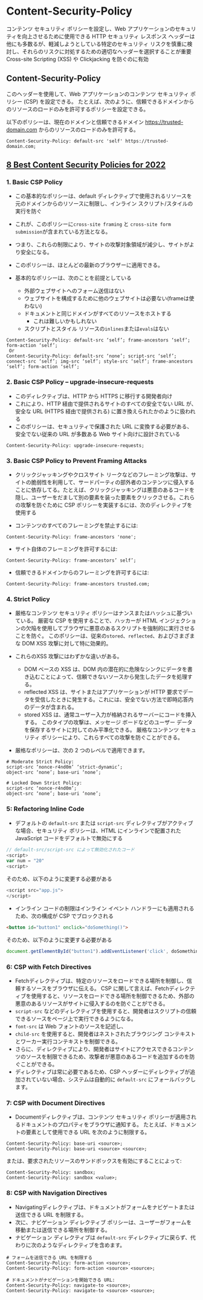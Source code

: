 # Content-Security-Policy

コンテンツ セキュリティ ポリシーを設定し、Web アプリケーションのセキュリティを向上させるために使用できる HTTP セキュリティ レスポンス ヘッダーは他にも多数るが、軽減しようとしている特定のセキュリティ リスクを慎重に検討し、それらのリスクに対処するための適切なヘッダーを選択することが重要
Cross-site Scripting (XSS) や Clickjacking を防ぐのに有効

## Content-Security-Policy
このヘッダーを使用して、Web アプリケーションのコンテンツ セキュリティ ポリシー (CSP) を設定できる。 たとえば、次のように、信頼できるドメインからのリソースのロードのみを許可するポリシーを設定できる。


以下のポリシーは、現在のドメインと信頼できるドメイン https://trusted-domain.com からのリソースのロードのみを許可する。
```
Content-Security-Policy: default-src 'self' https://trusted-domain.com;
```

## [8 Best Content Security Policies for 2022](https://www.reflectiz.com/blog/8-best-content-security-policies/)
### 1. Basic CSP Policy
- この基本的なポリシーは、default ディレクティブで使用されるリソースを元のドメインからのリソースに制限し、インライン スクリプト/スタイルの実行を防ぐ
- これが、このポリシーに`cross-site framing` と `cross-site form submission`が含まれている方法となる。
- つまり、これらの制限により、サイトの攻撃対象領域が減少し、サイトがより安全になる。
- このポリシーは、ほとんどの最新のブラウザーに適用できる。

- 基本的なポリシーは、次のことを前提としている
  - 外部ウェブサイトへのフォーム送信はない
  - ウェブサイトを構成するために他のウェブサイトは必要ない(frameは使わない)
  - ドキュメントと同じドメインがすべてのリソースをホストする
    - これは難しいかもしれない
  - スクリプトとスタイル リソースの`inlines`または`evals`はない

```
Content-Security-Policy: default-src ‘self’; frame-ancestors ‘self’; form-action ‘self’;
 Or
Content-Security-Policy: default-src ‘none’; script-src ‘self’; connect-src ‘self’; img-src ‘self’; style-src ‘self’; frame-ancestors ‘self’; form-action ‘self’;
```

### 2. Basic CSP Policy – upgrade-insecure-requests
- このディレクティブは、HTTP から HTTPS に移行する開発者向け
- これにより、HTTP 経由で提供されるサイトのすべての安全でない URL が、安全な URL (HTTPS 経由で提供される) に置き換えられたかのように扱われる
- このポリシーは、セキュリティで保護された URL に変換する必要がある、安全でない従来の URL が多数ある Web サイト向けに設計されている

```
Content-Security-Policy: upgrade-insecure-requests;
```

### 3. Basic CSP Policy to Prevent Framing Attacks
- クリックジャッキングやクロスサイト リークなどのフレーミング攻撃は、サイトの脆弱性を利用して、サードパーティの部外者のコンテンツに侵入することに依存してる。たとえば、クリックジャッキングは悪意のあるコードを隠し、ユーザーをだまして別の要素を装った要素をクリックさせる。これらの攻撃を防ぐために CSP ポリシーを実装するには、次のディレクティブを使用する

- コンテンツのすべてのフレーミングを禁止するには:
```
Content-Security-Policy: frame-ancestors 'none';
```
- サイト自体のフレーミングを許可するには:
```
Content-Security-Policy: frame-ancestors’ self’;
```
- 信頼できるドメインからのフレーミングを許可するには:
```
Content-Security-Policy: frame-ancestors trusted.com;
```

### 4. Strict Policy
- 厳格なコンテンツ セキュリティ ポリシーはナンスまたはハッシュに基づいている。 厳密な CSP を使用することで、ハッカーが HTML インジェクションの欠陥を使用してブラウザに悪意のあるスクリプトを強制的に実行させることを防ぐ。 このポリシーは、従来の`stored`、`reflected`、およびさまざまな DOM XSS 攻撃に対して特に効果的。
- これらのXSS 攻撃にはわずかな違いがある。 
  - DOM ベースの XSS は、DOM 内の潜在的に危険なシンクにデータを書き込むことによって、信頼できないソースから発生したデータを処理する。 
  - reflected XSS は、サイトまたはアプリケーションが HTTP 要求でデータを受信したときに発生する。これには、安全でない方法で即時応答内のデータが含まれる。
  - stored XSS は、通常ユーザー入力が格納されるサーバーにコードを挿入する。 このタイプの攻撃は、メッセージ ボードなどのユーザー データを保存するサイトに対してのみ平準化できる。 厳格なコンテンツ セキュリティ ポリシーにより、これらすべての攻撃を防ぐことができる。

- 厳格なポリシーは、次の 2 つのレベルで適用できます。

```
# Moderate Strict Policy:
script-src ‘nonce-r4nd0m’ ‘strict-dynamic’;
object-src ‘none’; base-uri ‘none’;
```
```
# Locked Down Strict Policy:
script-src ‘nonce-r4nd0m’;
object-src ‘none’; base-uri ‘none’;
```

### 5: Refactoring Inline Code
- デフォルトの `default-src` または `script-src` ディレクティブがアクティブな場合、セキュリティ ポリシーは、HTML にインラインで配置された JavaScript コードをデフォルトで無効にする
```js
// default-src/script-src によって無効化されたコード
<script>
var num = "20"
<script>
```
そのため、以下のように変更する必要がある
```js
<script src="app.js">
</script>
```
- インライン コードの制限はインライン イベント ハンドラーにも適用されるため、次の構成が CSP でブロックされる
```html
<button id="button1" onclick="doSomething()">
```
そのため、以下のように変更する必要がある
```js
document.getElementById("button1").addEventListener('click', doSomething);
```

### 6: CSP with Fetch Directives
- Fetchディレクティブは、特定のリソースをロードできる場所を制御し、信頼するソースをブラウザに伝える。 CSP に関して言えば、Fetchディレクティブを使用すると、リソースをロードできる場所を制御できるため、外部の悪意のあるリソースがサイトに侵入するのを防ぐことができる。
- `script-src` などのディレクティブを使用すると、開発者はスクリプトの信頼できるソースをページ上で実行できるようになる。
- `font-src` は Web フォントのソースを記述し、
- `child-src` を使用すると、開発者はネストされたブラウジング コンテキストとワーカー実行コンテキストを制御できる。
- さらに、ディレクティブにより、開発者はサイトにアクセスできるコンテンツのソースを制限できるため、攻撃者が悪意のあるコードを追加するのを防ぐことができる。
- ディレクティブは常に必要であるため、CSP ヘッダーにディレクティブが追加されていない場合、システムは自動的に `default-src` にフォールバックします。

### 7: CSP with Document Directives
- Documentディレクティブは、コンテンツ セキュリティ ポリシーが適用されるドキュメントのプロパティをブラウザに通知する。 たとえば、ドキュメントの要素として使用できる URL を次のように制限する。

```
Content-Security-Policy: base-uri <source>;
Content-Security-Policy: base-uri <source> <source>;
```
または、要求されたリソースのサンドボックスを有効にすることによって:
```
Content-Security-Policy: sandbox;
Content-Security-Policy: sandbox <value>;
```

### 8: CSP with Navigation Directives
- Navigatingディレクティブは、ドキュメントがフォームをナビゲートまたは送信できる URL を制限する。
- 次に、ナビゲーション ディレクティブ ポリシーは、ユーザーがフォームを移動または送信できる場所を制御する。
- ナビゲーション ディレクティブは `default-src` ディレクティブに戻らず、代わりに次のようなディレクティブを含めます。
```
# フォームを送信できる URL を制限する
Content-Security-Policy: form-action <source>;
Content-Security-Policy: form-action <source> <source>;

# ドキュメントがナビゲーションを開始できる URL:
Content-Security-Policy: navigate-to <source>;
Content-Security-Policy: navigate-to <source> <source>;
```

